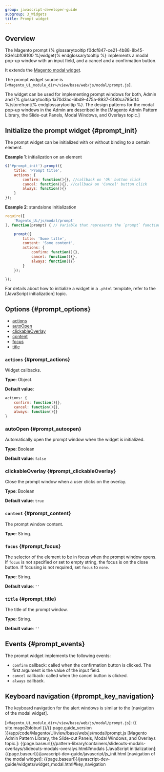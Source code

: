 ```yaml
---
group: javascript-developer-guide
subgroup: 3_Widgets
title: Prompt widget
---
```


## Overview 

The Magento prompt {% glossarytooltip f0dcf847-ce21-4b88-8b45-83e1cbf08100 %}widget{% endglossarytooltip %} implements a modal pop-up window with an input field, and a cancel and a confirmation button.

It extends the [Magento modal widget].

The prompt widget source is [`<Magento_Ui_module_dir>/view/base/web/js/modal/prompt.js`].

The widget can be used for implementing prompt windows for both, Admin and {% glossarytooltip 1a70d3ac-6bd9-475a-8937-5f80ca785c14 %}storefront{% endglossarytooltip %}. The design patterns for the modal pop-up windows in the Admin are described in the [Magento Admin Pattern Library, the Slide-out Panels, Modal Windows, and Overlays topic.]

## Initialize the prompt widget {#prompt_init}

The prompt widget can be initialized with or without binding to a certain element.

**Example 1**: initialization on an element

```javascript
$('#prompt_init').prompt({
    title: 'Prompt title',
    actions: {
        confirm: function(){}, //callback on 'Ok' button click
        cancel: function(){}, //callback on 'Cancel' button click
        always: function(){}
    }
});
```

**Example 2**: standalone initialization

```javascript
require([
    'Magento_Ui/js/modal/prompt'
], function(prompt) { // Variable that represents the `prompt` function

    prompt({
        title: 'Some title',
        content: 'Some content',
        actions: {
            confirm: function(){},
            cancel: function(){},
            always: function(){}
        }
    });

});
```

For details about how to initialize a widget in a `.phtml` template, refer to the [JavaScript initialization] topic.

## Options {#prompt_options}

-   [actions](#prompt_actions)
-   [autoOpen](#prompt_autoopen)
-   [clickableOverlay](#prompt_clickableOverlay)
-   [content](#prompt_content)
-   [focus](#prompt_focus)
-   [title](#prompt_title)

### `actions` {#prompt_actions}
Widget callbacks.

**Type**: Object.

**Default value**:
```javascript
actions: {
    confirm: function(){},
    cancel: function(){},
    always: function(){}
}
```

### autoOpen {#prompt_autoopen}

Automatically open the prompt window when the widget is initialized.

**Type**: Boolean

**Default value**: `false`

### clickableOverlay {#prompt_clickableOverlay}

Close the prompt window when a user clicks on the overlay.

**Type**: Boolean

**Default value**: `true`

### `content` {#prompt_content}

The prompt window content.

**Type**: String.

### `focus` {#prompt_focus}
The selector of the element to be in focus when the prompt window opens.
If `focus` is not specified or set to empty string, the focus is on the close button. If focusing is not required, set `focus` to `none`.

**Type**: String.

**Default value**: `''`

### `title` {#prompt_title}
The title of the prompt window.

**Type**: String.

**Default value**: `''`

## Events {#prompt_events}

The prompt widget implements the following events:

- `confirm` callback: called when the confirmation button is clicked. The first argument is the value of the input field.
- `cancel` callback: called when the cancel button is clicked.
- `always` callback.

## Keyboard navigation {#prompt_key_navigation}

The keyboard navigation for the alert windows is similar to the [navigation of the modal widget].


[Magento modal widget]: {{page.baseurl}}/javascript-dev-guide/widgets/widget_modal.html
[`<Magento_Ui_module_dir>/view/base/web/js/modal/prompt.js`]: {{ site.mage2bloburl }}/{{ page.guide_version }}/app/code/Magento/Ui/view/base/web/js/modal/prompt.js
[Magento Admin Pattern Library, the Slide-out Panels, Modal Windows, and Overlays topic.]: {{page.baseurl}}/pattern-library/containers/slideouts-modals-overlays/slideouts-modals-overalys.html#modals
[JavaScript initialization]: {{page.baseurl}}/javascript-dev-guide/javascript/js_init.html
[navigation of the modal widget]: {{page.baseurl}}/javascript-dev-guide/widgets/widget_modal.html#key_navigation
